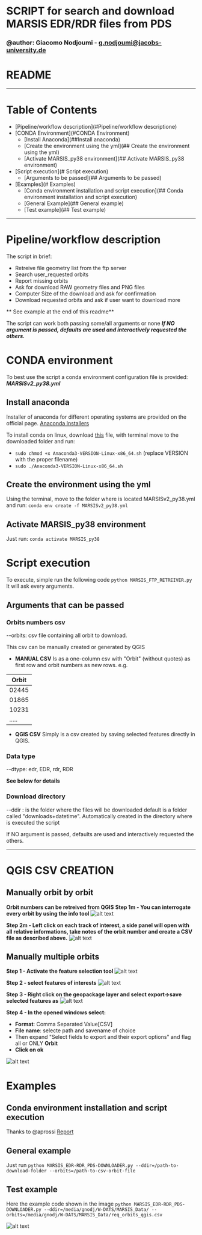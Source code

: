 # SCRIPT for search and download MARSIS EDR/RDR files from PDS
### @author: Giacomo Nodjoumi - g.nodjoumi@jacobs-university.de

# README
________________________________________________________________________________
# Table of Contents

* [Pipeline/workflow description](#Pipeline/workflow descriptione)
* [CONDA Environment](#CONDA Environment)
    * [Install Anaconda](##Install anaconda)
    * [Create the environment using the yml](## Create the environment using the yml)
    * [Activate MARSIS_py38 environment](## Activate MARSIS_py38 environment)
* [Script execution](# Script execution)
    * [Arguments to be passed](## Arguments to be passed)
* [Examples](# Examples)
    * [Conda environment installation and script execution](## Conda environment installation and script execution)
    * [General Example](## General example)
    * [Test example](## Test example)

________________________________________________________________________________
# Pipeline/workflow description

The script in brief:

* Retreive file geometry list from the ftp server
* Search user_requested orbits
* Report missing orbits
* Ask for download RAW geometry files and PNG files
* Computer Size of the download and ask for confirmation
* Download requested orbits and ask if user want to download more

** See example at the end of this readme**

The script can work both passing some/all arguments or none ***If NO argument is passed, defaults are used and interactively requested the others.***

# CONDA environment

To best use the script a conda environment configuration file is provided: ***MARSISv2_py38.yml***

## Install anaconda

Installer of anaconda for different operating systems are provided on the official page. [Anaconda Installers](https://www.anaconda.com/products/individual)

To install conda on linux, download [this](https://repo.anaconda.com/archive/Anaconda3-2020.02-Linux-x86_64.sh) file, 
with terminal move to the downloaded folder and run:
* `sudo chmod +x Anaconda3-VERSION-Linux-x86_64.sh` (replace VERSION with the proper filename)
* `sudo ./Anaconda3-VERSION-Linux-x86_64.sh`

## Create the environment using the yml

Using the terminal, move to the folder where is located MARSISv2_py38.yml and run:
`conda env create -f MARSISv2_py38.yml`

## Activate MARSIS_py38 environment

Just run:
`conda activate MARSIS_py38`

# Script execution

To execute, simple run the following code `python MARSIS_FTP_RETREIVER.py`
It will ask every arguments.

## Arguments that can be passed

### Orbits numbers csv
--orbits: csv file containing all orbit to download.

This csv can be manually created or generated by QGIS


*  **MANUAL CSV**
Is as a one-column csv with "Orbit" (without quotes) as first row
and orbit numbers as new rows. e.g.

| Orbit |
| ----- |
| 02445 |
| 01865 |
| 10231 |
| ..... |

* **QGIS CSV**
Simply is a csv created by saving selected features directly in QGIS.

### Data type
--dtype: edr, EDR, rdr, RDR

**See below for details**

### Download directory
--ddir : is the folder where the files will be downloaded
default is a folder called "downloads+datetime".
Automatically created in the directory where is executed the script

If NO argument is passed, defaults are used and interactively requested the others.



________________________________________________________________________________________________

# QGIS CSV CREATION 

## Manually orbit by orbit
**Orbit numbers can be retreived from QGIS**
**Step 1m - You can interrogate every orbit by using the info tool**
![alt text](Readme_images/Feat_info_1.jpg?raw=true "Step 1m")

**Step 2m - Left click on each track of interest, a side panel will open with all relative informations, take notes of the orbit number and create a CSV file as described above.**
![alt text](Readme_images/Feat_info_2.jpg?raw=true "Step 2m")

## Manually multiple orbits 

**Step 1 - Activate the feature selection tool**
![alt text](Readme_images/Feat_sel_1.jpg?raw=true "Step 1")

**Step 2 - select features of interests**
![alt text](Readme_images/Feat_sel_2.jpg?raw=true "Step 2")

**Step 3 - Right click on the geopackage layer and select export->save selected features as**
![alt text](Readme_images/Feat_sel_3.jpg?raw=true "Step 3")

**Step 4 - In the opened windows select:**
* **Format**: Comma Separated Value[CSV]
* **File name**: selecte path and savename of choice
* Then expand "Select fields to export and their export options" and flag all or ONLY **Orbit**
* **Click on ok**

![alt text](Readme_images/Feat_sel_4.jpg?raw=true "Step 4")

# Examples

## Conda environment installation and script execution 
Thanks to @aprossi
[Report](https://gist.github.com/aprossi/5962b7fca2fbea465a00534c66b3e2a0)

## General example

Just run `python MARSIS_EDR-RDR_PDS-DOWNLOADER.py --ddir=/path-to-download-folder --orbits=/path-to-csv-orbit-file`

## Test example

Here the example code shown in the image
`python MARSIS_EDR-RDR_PDS-DOWNLOADER.py --ddir=/media/gnodj/W-DATS/MARSIS_Data/ --orbits=/media/gnodj/W-DATS/MARSIS_Data/req_orbits_qgis.csv`

![alt text](Readme_images/terminal_run.jpg?raw=true "Test")



